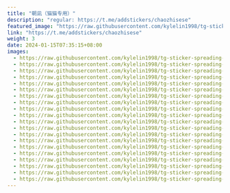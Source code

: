 ```yaml
---
title: "朝凪（猫猫专用）"
description: "regular: https://t.me/addstickers/chaozhisese"
featured_image: "https://raw.githubusercontent.com/kylelin1998/tg-sticker-spreading-worldwide-images/main/img/afb669bf-a868-4b90-a30f-972aba5c4d8a.jpg"
link: "https://t.me/addstickers/chaozhisese"
weight: 3
date: 2024-01-15T07:35:15+08:00
images:
  - https://raw.githubusercontent.com/kylelin1998/tg-sticker-spreading-worldwide-images/main/img/afb669bf-a868-4b90-a30f-972aba5c4d8a.jpg
  - https://raw.githubusercontent.com/kylelin1998/tg-sticker-spreading-worldwide-images/main/img/086d22a1-1589-425e-94a5-f349201cfe7b.jpg
  - https://raw.githubusercontent.com/kylelin1998/tg-sticker-spreading-worldwide-images/main/img/9c9595f4-c4b6-4047-b5eb-4711ac8ea4cc.jpg
  - https://raw.githubusercontent.com/kylelin1998/tg-sticker-spreading-worldwide-images/main/img/1470db91-9ef4-432b-9099-7a53302b635e.jpg
  - https://raw.githubusercontent.com/kylelin1998/tg-sticker-spreading-worldwide-images/main/img/80065b46-4ca8-4a09-9bbf-0ad14bb6cf34.jpg
  - https://raw.githubusercontent.com/kylelin1998/tg-sticker-spreading-worldwide-images/main/img/c1c7470f-c32f-4d20-b2ab-5ab3e50eafd6.jpg
  - https://raw.githubusercontent.com/kylelin1998/tg-sticker-spreading-worldwide-images/main/img/3f35f28c-69d9-4216-8852-037ab4edf6a1.jpg
  - https://raw.githubusercontent.com/kylelin1998/tg-sticker-spreading-worldwide-images/main/img/970b530e-96d7-485e-9fdb-041486ab21c5.jpg
  - https://raw.githubusercontent.com/kylelin1998/tg-sticker-spreading-worldwide-images/main/img/d2adbd70-d4a6-480e-89cf-5d7c6e87e853.jpg
  - https://raw.githubusercontent.com/kylelin1998/tg-sticker-spreading-worldwide-images/main/img/56ba4ba0-bd5f-48da-91af-37d631a7209f.jpg
  - https://raw.githubusercontent.com/kylelin1998/tg-sticker-spreading-worldwide-images/main/img/addb2024-56ff-4982-bb3f-d2c92746a1ea.jpg
  - https://raw.githubusercontent.com/kylelin1998/tg-sticker-spreading-worldwide-images/main/img/7de2dfac-b124-4a4a-8d0b-91c628e1056e.jpg
  - https://raw.githubusercontent.com/kylelin1998/tg-sticker-spreading-worldwide-images/main/img/434a1594-9b99-4fb4-a100-7ee25acbd2ce.jpg
  - https://raw.githubusercontent.com/kylelin1998/tg-sticker-spreading-worldwide-images/main/img/f51aef88-6b92-4b53-bee6-98a36a0ed74e.jpg
  - https://raw.githubusercontent.com/kylelin1998/tg-sticker-spreading-worldwide-images/main/img/a44ae725-e668-44f5-819b-7705cf528938.jpg
  - https://raw.githubusercontent.com/kylelin1998/tg-sticker-spreading-worldwide-images/main/img/b4eaf741-7d18-40c0-9016-f67bc11b398f.jpg
  - https://raw.githubusercontent.com/kylelin1998/tg-sticker-spreading-worldwide-images/main/img/16ea3536-51ff-441a-ab96-0fbd304cb902.jpg
  - https://raw.githubusercontent.com/kylelin1998/tg-sticker-spreading-worldwide-images/main/img/7be26922-1e4c-492c-9bae-c24cb308e7a2.jpg
  - https://raw.githubusercontent.com/kylelin1998/tg-sticker-spreading-worldwide-images/main/img/5b7dc9f8-bb02-4d9b-8212-134283722417.jpg
  - https://raw.githubusercontent.com/kylelin1998/tg-sticker-spreading-worldwide-images/main/img/d46b1b09-ba57-4aad-af88-842928d31823.jpg
---
```

